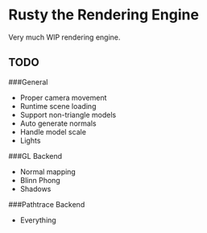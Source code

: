 Rusty the Rendering Engine
==========================

Very much WIP rendering engine.

TODO
----

###General
- Proper camera movement
- Runtime scene loading
- Support non-triangle models
- Auto generate normals
- Handle model scale
- Lights

###GL Backend
- Normal mapping
- Blinn Phong
- Shadows

###Pathtrace Backend
- Everything
